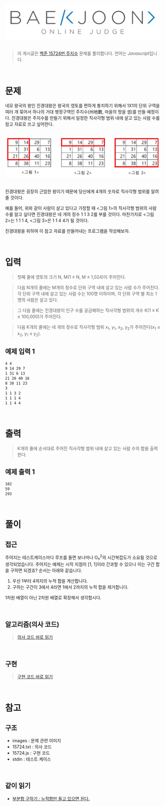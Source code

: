 <div align='center'>

<img src='../../../images/boj.jpg' width='600'/>

</div>

<br>

> 이 게시글은 [백준 15724번 주지수](https://www.acmicpc.net/problem/15724) 문제를 풀이합니다. 언어는 *Javascript*입니다.

<br>

# 문제
네모 왕국의 왕인 진경대왕은 왕국의 영토를 편하게 통치하기 위해서 1X1의 단위 구역을 여러 개 묶어서 하나의 거대 행정구역인 주지수(州地數, 마을의 땅을 셈)를 만들 예정이다. 진경대왕은 주지수를 만들기 위해서 일정한 직사각형 범위 내에 살고 있는 사람 수를 참고 자료로 쓰고 싶어한다.

<br>

<div align='center'>

<img src='./images/1.jpg' width='600'/>

</div>

<br>

진경대왕은 굉장히 근엄한 왕이기 때문에 당신에게 4개의 숫자로 직사각형 범위를 알려줄 것이다.

예를 들어, 위와 같이 사람이 살고 있다고 가정할 때 <그림 1>의 직사각형 범위의 사람 수를 알고 싶다면 진경대왕은 네 개의 정수 1 1 3 2를 부를 것이다. 마찬가지로 <그림 2>는 1 1 1 4, <그림 3>은 1 1 4 4가 될 것이다.

진경대왕을 위하여 이 참고 자료를 만들어내는 프로그램을 작성해보자.

<br>

# 입력
> 첫째 줄에 영토의 크기 N, M(1 ≤ N, M ≤ 1,024)이 주어진다.

> 다음 N개의 줄에는 M개의 정수로 단위 구역 내에 살고 있는 사람 수가 주어진다. 각 단위 구역 내에 살고 있는 사람 수는 100명 이하이며, 각 단위 구역 별 최소 1명의 사람은 살고 있다.

> 그 다음 줄에는 진경대왕이 인구 수를 궁금해하는 직사각형 범위의 개수 K(1 ≤ K ≤ 100,000)가 주어진다.

> 다음 K개의 줄에는 네 개의 정수로 직사각형 범위 x<sub>1</sub>, y<sub>1</sub>, x<sub>2</sub>, y<sub>2</sub>가 주어진다(x<sub>1</sub> ≤ x<sub>2</sub>, y<sub>1</sub> ≤ y<sub>2</sub>).

## 예제 입력 1

```
4 4
9 14 29 7
1 31 6 13
21 26 40 16
8 38 11 23
3
1 1 3 2
1 1 1 4
1 1 4 4
```

<br>

# 출력
> K개의 줄에 순서대로 주어진 직사각형 범위 내에 살고 있는 사람 수의 합을 출력한다.

## 예제 출력 1

```
102
59
293
```

<br>

# 풀이
## 접근
주어지는 테스트케이스마다 루프를 돌면 보나마나 O<sub>n</sub><sup>2</sup>의 시간복잡도가 소요될 것으로 생각되었습니다. 주어지는 예제는 시작 지점이 [1, 1]이라 간과할 수 있으나 이는 구간 합을 구하면 되겠죠? 순서는 아래와 같습니다.

1. 우선 1부터 4까지의 누적 합을 계산합니다.
2. 구하는 구간이 3에서 4라면 1에서 2까지의 누적 합을 제거합니다.

1차원 배열이 아닌 2차원 배열로 확장해서 생각합시다.

<br>

## 알고리즘(의사 코드)
> [의사 코드 바로 읽기](./15724.txt)

<br>

## 구현
> [구현 코드 바로 읽기](./15724.js)

<br>

# 참고
## 구조
- images : 문제 관련 이미지
- 15724.txt : 의사 코드
- 15724.js : 구현 코드
- stdin : 테스트 케이스

<br>

## 같이 읽기
- [부분합 구하기 : 누적합만 들고 있으면 된다.](https://codingdog.tistory.com/entry/%EB%B6%80%EB%B6%84%ED%95%A9-%EA%B5%AC%ED%95%98%EA%B8%B0-%EB%88%84%EC%A0%81%ED%95%A9%EB%A7%8C-%EB%93%A4%EA%B3%A0-%EC%9E%88%EC%9C%BC%EB%A9%B4-%EB%90%9C%EB%8B%A4)